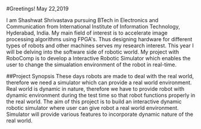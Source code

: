#Greetings!
May 22,2019

I am Shashwat Shrivastava pursuing BTech in Electronics and Communication from International Institute of Information Technology, Hyderabad, India. My main field of interest is to accelerate image processing algorithms using FPGA's. Thus designing hardware for different types of robots and other machines serves my research interest. This year I will be delving into the software side of robotic world. My project with RoboComp is to develop a Interactive Robotic Simulator which enables the user to change the simualation environment of the robot in real-time.

##Project Synopsis
These days robots are made to deal with the real world, therefore we need a simulator which can provide a real world environment. Real world is dynamic in nature, therefore we have to provide robot with dynamic environment during the test time so that robot functions properly in the real world. 
	The aim of this project is to build an interactive dynamic robotic simulator where user can give robot a real world environment. Simulator will provide various features to incorporate dynamic nature of the real world. 
   
